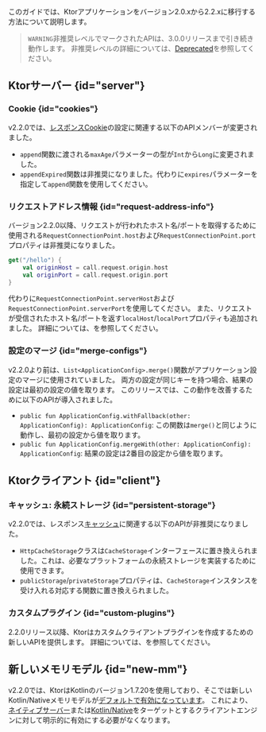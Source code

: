 [//]: # (title: 2.0.xから2.2.xへの移行)

<show-structure for="chapter" depth="2"/>

このガイドでは、Ktorアプリケーションをバージョン2.0.xから2.2.xに移行する方法について説明します。

> `WARNING`非推奨レベルでマークされたAPIは、3.0.0リリースまで引き続き動作します。
> 非推奨レベルの詳細については、[Deprecated](https://kotlinlang.org/api/latest/jvm/stdlib/kotlin/-deprecated/)を参照してください。

## Ktorサーバー {id="server"}

### Cookie {id="cookies"}
v2.2.0では、[レスポンスCookie](server-responses.md#cookies)の設定に関連する以下のAPIメンバーが変更されました。
- `append`関数に渡される`maxAge`パラメーターの型が`Int`から`Long`に変更されました。
- `appendExpired`関数は非推奨になりました。代わりに`expires`パラメーターを指定して`append`関数を使用してください。

### リクエストアドレス情報 {id="request-address-info"}

バージョン2.2.0以降、リクエストが行われたホスト名/ポートを取得するために使用される`RequestConnectionPoint.host`および`RequestConnectionPoint.port`プロパティは非推奨になりました。

```kotlin
get("/hello") {
    val originHost = call.request.origin.host
    val originPort = call.request.origin.port
}

```

代わりに`RequestConnectionPoint.serverHost`および`RequestConnectionPoint.serverPort`を使用してください。
また、リクエストが受信されたホスト名/ポートを返す`localHost`/`localPort`プロパティも追加されました。
詳細については、[](server-forward-headers.md#original-request-information)を参照してください。

### 設定のマージ {id="merge-configs"}
v2.2.0より前は、`List<ApplicationConfig>.merge()`関数がアプリケーション設定のマージに使用されていました。
両方の設定が同じキーを持つ場合、結果の設定は最初の設定の値を取ります。
このリリースでは、この動作を改善するために以下のAPIが導入されました。
- `public fun ApplicationConfig.withFallback(other: ApplicationConfig): ApplicationConfig`: この関数は`merge()`と同じように動作し、最初の設定から値を取ります。
- `public fun ApplicationConfig.mergeWith(other: ApplicationConfig): ApplicationConfig`: 結果の設定は2番目の設定から値を取ります。

## Ktorクライアント {id="client"}

### キャッシュ: 永続ストレージ {id="persistent-storage"}

v2.2.0では、レスポンス[キャッシュ](client-caching.md)に関連する以下のAPIが非推奨になりました。
- `HttpCacheStorage`クラスは`CacheStorage`インターフェースに置き換えられました。これは、必要なプラットフォームの永続ストレージを実装するために使用できます。
- `publicStorage`/`privateStorage`プロパティは、`CacheStorage`インスタンスを受け入れる対応する関数に置き換えられました。

### カスタムプラグイン {id="custom-plugins"}

2.2.0リリース以降、Ktorはカスタムクライアントプラグインを作成するための新しいAPIを提供します。
詳細については、[](client-custom-plugins.md)を参照してください。

## 新しいメモリモデル {id="new-mm"}

v2.2.0では、KtorはKotlinのバージョン1.7.20を使用しており、そこでは新しいKotlin/Nativeメモリモデルが[デフォルトで有効になっています](https://kotlinlang.org/docs/whatsnew1720.html#the-new-kotlin-native-memory-manager-enabled-by-default)。
これにより、[ネイティブサーバー](server-native.md)または[Kotlin/Native](client-engines.md#native)をターゲットとするクライアントエンジンに対して明示的に有効にする必要がなくなります。